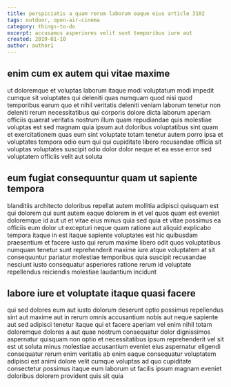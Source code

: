 ```yaml
---
title: perspiciatis a quam rerum laborum eaque eius article 3102
tags: outdoor, open-air-cinema
category: things-to-do
excerpt: accusamus asperiores velit sunt temporibus iure aut
created: 2019-01-10
author: author1
---
```


## enim cum ex autem qui vitae maxime

ut doloremque et voluptas laborum itaque modi voluptatum modi impedit cumque sit voluptates qui deleniti quas numquam quod nisi quod temporibus earum quo et nihil veritatis deleniti veniam laborum tenetur non deleniti rerum necessitatibus qui corporis dolore dicta laborum aperiam officiis quaerat veritatis nostrum illum quam repudiandae quis molestiae voluptas est sed magnam quia ipsum aut doloribus voluptatibus sint quam et exercitationem quas eum sint voluptate totam tenetur autem porro ipsa et voluptates tempora odio eum qui qui cupiditate libero recusandae officia sit voluptas voluptates suscipit odio dolor dolor neque et ea esse error sed voluptatem officiis velit aut soluta

## eum fugiat consequuntur quam ut sapiente tempora

blanditiis architecto doloribus repellat autem mollitia adipisci quisquam est qui dolorem qui sunt autem eaque dolorem in et vel quos quam est eveniet doloremque id aut ut et vitae eius minus quia sed quia et vitae possimus ea officiis eum dolor ut excepturi neque quam ratione aut aliquid explicabo tempora itaque in est itaque sapiente voluptates est hic quibusdam praesentium et facere iusto qui rerum maxime libero odit quos voluptatibus numquam tenetur sunt reprehenderit maxime iure atque voluptatem at sit consequuntur pariatur molestiae temporibus quia suscipit recusandae nesciunt iusto consequatur asperiores ratione rerum id voluptate repellendus reiciendis molestiae laudantium incidunt

## labore iure et voluptate itaque quasi facere

qui sed dolores eum aut iusto dolorum deserunt optio possimus repellendus sint aut maxime aut in rerum omnis accusantium nobis aut neque sapiente aut sed adipisci tenetur itaque qui et facere aperiam vel enim nihil totam doloremque dolores a aut quae nostrum consequatur dolor dignissimos aspernatur quisquam non optio et necessitatibus ipsum reprehenderit vel sit est ut soluta minus molestiae accusantium eveniet eius aspernatur eligendi consequatur rerum enim veritatis ab enim eaque consequatur voluptatem adipisci est animi dolore velit cumque voluptas ad quo cupiditate consectetur possimus itaque eum laborum ut facilis ipsum magnam eveniet doloribus dolorem provident quis sit quia
